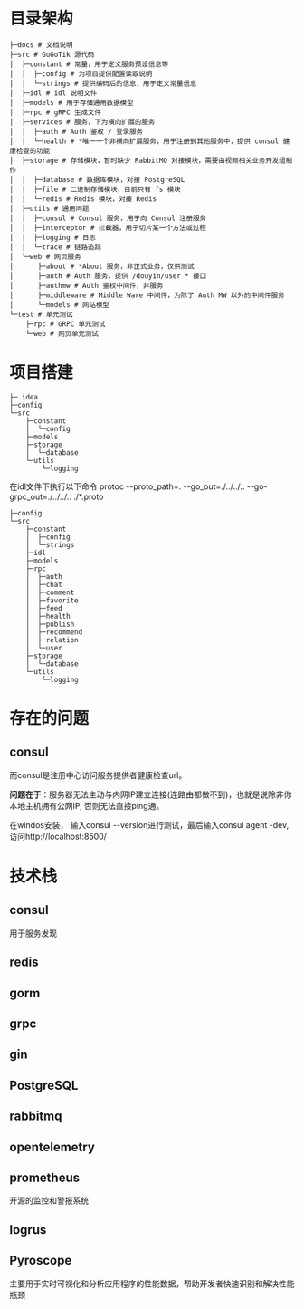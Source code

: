 # 目录架构
```shell
├─docs # 文档说明
├─src # GuGoTik 源代码
│  ├─constant # 常量，用于定义服务预设信息等
│  │  ├─config # 为项目提供配置读取说明
│  │  └─strings # 提供编码后的信息，用于定义常量信息
│  ├─idl # idl 说明文件
│  ├─models # 用于存储通用数据模型
│  ├─rpc # gRPC 生成文件
│  ├─services # 服务，下为横向扩展的服务
│  │  ├─auth # Auth 鉴权 / 登录服务
│  │  └─health # *唯一一个非横向扩展服务，用于注册到其他服务中，提供 consul 健康检查的功能
│  ├─storage # 存储模块，暂时缺少 RabbitMQ 对接模块，需要由视频相关业务开发组制作
│  │  ├─database # 数据库模块，对接 PostgreSQL
│  │  ├─file # 二进制存储模块，目前只有 fs 模块
│  │  └─redis # Redis 模块，对接 Redis
│  ├─utils # 通用问题
│  │  ├─consul # Consul 服务，用于向 Consul 注册服务
│  │  ├─interceptor # 拦截器，用于切片某一个方法或过程
│  │  ├─logging # 日志
│  │  └─trace # 链路追踪
│  └─web # 网页服务
│      ├─about # *About 服务，非正式业务，仅供测试
│      ├─auth # Auth 服务，提供 /douyin/user * 接口
│      ├─authmw # Auth 鉴权中间件，非服务
│      ├─middleware # Middle Ware 中间件，为除了 Auth MW 以外的中间件服务
│      └─models # 网站模型
└─test # 单元测试
    ├─rpc # GRPC 单元测试
    └─web # 网页单元测试
```
# 项目搭建
```shell
├─.idea
├─config
└─src
    ├─constant
    │  └─config
    ├─models
    ├─storage
    │  └─database
    └─utils
        └─logging

```
在idl文件下执行以下命令
protoc --proto_path=. --go_out=./../../.. --go-grpc_out=./../../.. ./*.proto


```shell
├─config
└─src
    ├─constant
    │  ├─config
    │  └─strings
    ├─idl
    ├─models
    ├─rpc
    │  ├─auth
    │  ├─chat
    │  ├─comment
    │  ├─favorite
    │  ├─feed
    │  ├─health
    │  ├─publish
    │  ├─recommend
    │  ├─relation
    │  └─user
    ├─storage
    │  └─database
    └─utils
        └─logging

```

# 存在的问题
## consul
而consul是注册中心访问服务提供者健康检查url。

**问题在于**：服务器无法主动与内网IP建立连接(连路由都做不到)，也就是说除非你本地主机拥有公网IP, 否则无法直接ping通。

在windos安装，
输入consul --version进行测试，最后输入consul agent -dev,访问http://localhost:8500/

# 技术栈
## consul
用于服务发现
## redis
## gorm
## grpc
## gin
## PostgreSQL
## rabbitmq
## opentelemetry
## prometheus
开源的监控和警报系统
## logrus

## Pyroscope
主要用于实时可视化和分析应用程序的性能数据，帮助开发者快速识别和解决性能瓶颈